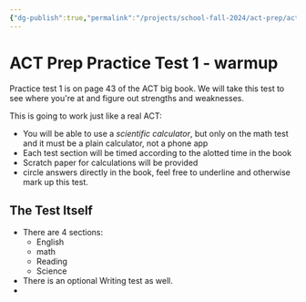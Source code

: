 ```yaml
---
{"dg-publish":true,"permalink":"/projects/school-fall-2024/act-prep/act-practice-test-1/"}
---
```



# ACT Prep Practice Test 1 - warmup

Practice test 1 is on page 43 of the ACT big book. We will take this test to see where you're at and figure out strengths and weaknesses.

This is going to work just like a real ACT:
- You will be able to use a *scientific calculator*, but only on the math test and it must be a plain calculator, not a phone app
- Each test section will be timed according to the alotted time in the book
- Scratch paper for calculations will be provided
- circle answers directly in the book, feel free to underline and otherwise mark up this test.

## The Test Itself

- There are 4 sections: 
    - English
    - math
    - Reading
    - Science
- There is an optional Writing test as well.
- 